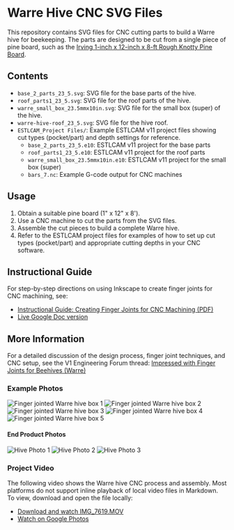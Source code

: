 # Warre Hive CNC SVG Files

This repository contains SVG files for CNC cutting parts to build a Warre hive for beekeeping. The parts are designed to be cut from a single piece of pine board, such as the [Irving 1-inch x 12-inch x 8-ft Rough Knotty Pine Board](https://www.homedepot.ca/product/irving-1-inch-x-12-inch-x-8-ft-rough-knotty-pine-board/1000113397).

## Contents

- `base_2_parts_23_5.svg`: SVG file for the base parts of the hive.
- `roof_parts1_23_5.svg`: SVG file for the roof parts of the hive.
- `warre_small_box_23.5mmx10in.svg`: SVG file for the small box (super) of the hive.
- `warre-hive-roof_23_5.svg`: SVG file for the hive roof.
- `ESTLCAM_Project Files/`: Example ESTLCAM v11 project files showing cut types (pocket/part) and depth settings for reference.
    - `base_2_parts_23_5.e10`: ESTLCAM v11 project for the base parts
    - `roof_parts1_23_5.e10`: ESTLCAM v11 project for the roof parts
    - `warre_small_box_23.5mmx10in.e10`: ESTLCAM v11 project for the small box (super)
    - `bars_7.nc`: Example G-code output for CNC machines

## Usage

1. Obtain a suitable pine board (1" x 12" x 8').
2. Use a CNC machine to cut the parts from the SVG files.
3. Assemble the cut pieces to build a complete Warre hive.
4. Refer to the ESTLCAM project files for examples of how to set up cut types (pocket/part) and appropriate cutting depths in your CNC software.

## Instructional Guide

For step-by-step directions on using Inkscape to create finger joints for CNC machining, see:
- [Instructional Guide: Creating Finger Joints for CNC Machining (PDF)](Documentation/Instructional%20Guide_%20Creating%20Finger%20Joints%20for%20CNC%20Machining.pdf)
- [Live Google Doc version](https://docs.google.com/document/d/1Y7qX6CegrHWxjC8ED7IoqVyE1ZTBiIDg-i6wG8RLdCI)

## More Information

For a detailed discussion of the design process, finger joint techniques, and CNC setup, see the V1 Engineering Forum thread: [Impressed with Finger Joints for Beehives (Warre)](https://forum.v1e.com/t/impressed-with-finger-joints-for-beehives-warre/47693/1)

### Example Photos

![Finger jointed Warre hive box 1](images/443d2574844f79d23d0aaaeaeca64a9b41243d25.jpeg)
![Finger jointed Warre hive box 2](images/24f319c8b937f94452d67235b093487e5ff4e25d.jpeg)
![Finger jointed Warre hive box 3](images/110926e7bd35cbe7a05c371a121e99d418c8c284.jpeg)
![Finger jointed Warre hive box 4](images/ad8b23d9b4bb8a5cd9c794063e8a4e28c2e67e44.jpeg)
![Finger jointed Warre hive box 5](images/e92610142900fcddc8800f9d62076b4aa5bbf4a3.jpeg)

#### End Product Photos

![Hive Photo 1](images/IMG_7616.HEIC)
![Hive Photo 2](images/IMG_7617.HEIC)
![Hive Photo 3](images/IMG_7618.HEIC)

### Project Video

The following video shows the Warre hive CNC process and assembly. Most platforms do not support inline playback of local video files in Markdown. To view, download and open the file locally:

- [Download and watch IMG_7619.MOV](images/IMG_7619.MOV)
- [Watch on Google Photos](https://photos.app.goo.gl/gFv2ZMfHhT52Lzts6) 